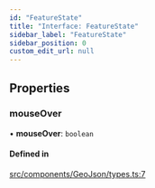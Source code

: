 ```yaml
---
id: "FeatureState"
title: "Interface: FeatureState"
sidebar_label: "FeatureState"
sidebar_position: 0
custom_edit_url: null
---
```


## Properties

### mouseOver

• **mouseOver**: `boolean`

#### Defined in

[src/components/GeoJson/types.ts:7](https://github.com/rob-blackbourn/jetblack-map/blob/303d233/src/components/GeoJson/types.ts#L7)
